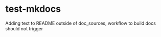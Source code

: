# test-mkdocs
Adding text to README outside of doc_sources, workflow to build docs should not trigger
